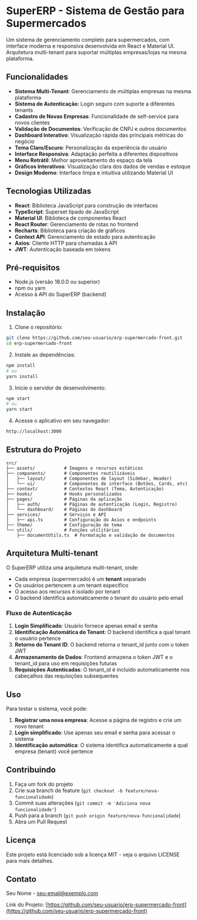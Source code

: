 # SuperERP - Sistema de Gestão para Supermercados

Um sistema de gerenciamento completo para supermercados, com interface moderna e responsiva desenvolvida em React e Material UI. Arquitetura multi-tenant para suportar múltiplas empresas/lojas na mesma plataforma.

## Funcionalidades

- **Sistema Multi-Tenant**: Gerenciamento de múltiplas empresas na mesma plataforma
- **Sistema de Autenticação**: Login seguro com suporte a diferentes tenants
- **Cadastro de Novas Empresas**: Funcionalidade de self-service para novos clientes
- **Validação de Documentos**: Verificação de CNPJ e outros documentos
- **Dashboard Interativo**: Visualização rápida das principais métricas do negócio
- **Tema Claro/Escuro**: Personalização da experiência do usuário
- **Interface Responsiva**: Adaptação perfeita a diferentes dispositivos
- **Menu Retrátil**: Melhor aproveitamento do espaço da tela
- **Gráficos Interativos**: Visualização clara dos dados de vendas e estoque
- **Design Moderno**: Interface limpa e intuitiva utilizando Material UI

## Tecnologias Utilizadas

- **React**: Biblioteca JavaScript para construção de interfaces
- **TypeScript**: Superset tipado de JavaScript
- **Material UI**: Biblioteca de componentes React
- **React Router**: Gerenciamento de rotas no frontend
- **Recharts**: Biblioteca para criação de gráficos
- **Context API**: Gerenciamento de estado para autenticação
- **Axios**: Cliente HTTP para chamadas à API
- **JWT**: Autenticação baseada em tokens

## Pré-requisitos

- Node.js (versão 18.0.0 ou superior)
- npm ou yarn
- Acesso à API do SuperERP (backend)

## Instalação

1. Clone o repositório:
```bash
git clone https://github.com/seu-usuario/erp-supermercado-front.git
cd erp-supermercado-front
```

2. Instale as dependências:
```bash
npm install
# ou
yarn install
```

3. Inicie o servidor de desenvolvimento:
```bash
npm start
# ou
yarn start
```

4. Acesse o aplicativo em seu navegador:
```
http://localhost:3000
```

## Estrutura do Projeto

```
src/
├── assets/           # Imagens e recursos estáticos
├── components/       # Componentes reutilizáveis
│   ├── layout/       # Componentes de layout (Sidebar, Header)
│   └── ui/           # Componentes de interface (Botões, Cards, etc)
├── context/          # Contextos React (Tema, Autenticação)
├── hooks/            # Hooks personalizados
├── pages/            # Páginas da aplicação
│   ├── auth/         # Páginas de autenticação (Login, Registro)
│   └── dashboard/    # Páginas do dashboard
├── services/         # Serviços e API
│   ├── api.ts        # Configuração do Axios e endpoints
├── theme/            # Configuração de tema
└── utils/            # Funções utilitárias
    ├── documentUtils.ts  # Formatação e validação de documentos
```

## Arquitetura Multi-tenant

O SuperERP utiliza uma arquitetura multi-tenant, onde:

- Cada empresa (supermercado) é um **tenant** separado
- Os usuários pertencem a um tenant específico
- O acesso aos recursos é isolado por tenant
- O backend identifica automaticamente o tenant do usuário pelo email

### Fluxo de Autenticação

1. **Login Simplificado**: Usuário fornece apenas email e senha
2. **Identificação Automática do Tenant**: O backend identifica a qual tenant o usuário pertence
3. **Retorno do Tenant ID**: O backend retorna o tenant_id junto com o token JWT
4. **Armazenamento de Dados**: Frontend armazena o token JWT e o tenant_id para uso em requisições futuras
5. **Requisições Autenticadas**: O tenant_id é incluído automaticamente nos cabeçalhos das requisições subsequentes

## Uso

Para testar o sistema, você pode:

1. **Registrar uma nova empresa**: Acesse a página de registro e crie um novo tenant
2. **Login simplificado**: Use apenas seu email e senha para acessar o sistema
3. **Identificação automática**: O sistema identifica automaticamente a qual empresa (tenant) você pertence

## Contribuindo

1. Faça um fork do projeto
2. Crie sua branch de feature (`git checkout -b feature/nova-funcionalidade`)
3. Commit suas alterações (`git commit -m 'Adiciona nova funcionalidade'`)
4. Push para a branch (`git push origin feature/nova-funcionalidade`)
5. Abra um Pull Request

## Licença

Este projeto está licenciado sob a licença MIT - veja o arquivo LICENSE para mais detalhes.

## Contato

Seu Nome - seu-email@exemplo.com

Link do Projeto: [https://github.com/seu-usuario/erp-supermercado-front](https://github.com/seu-usuario/erp-supermercado-front) 